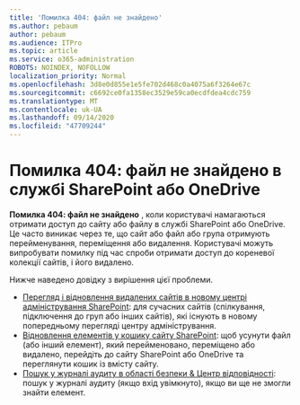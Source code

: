 ```yaml
---
title: 'Помилка 404: файл не знайдено'
ms.author: pebaum
author: pebaum
ms.audience: ITPro
ms.topic: article
ms.service: o365-administration
ROBOTS: NOINDEX, NOFOLLOW
localization_priority: Normal
ms.openlocfilehash: 3d8e0d855e1e5fe702d468c0a4075a6f3264e67c
ms.sourcegitcommit: c6692ce0fa1358ec3529e59ca0ecdfdea4cdc759
ms.translationtype: MT
ms.contentlocale: uk-UA
ms.lasthandoff: 09/14/2020
ms.locfileid: "47709244"
---
```

# <a name="error-404-file-not-found-in-sharepoint-or-onedrive"></a>Помилка 404: файл не знайдено в службі SharePoint або OneDrive

**Помилка 404: файл не знайдено** , коли користувачі намагаються отримати доступ до сайту або файлу в службі SharePoint або OneDrive. Це часто виникає через те, що сайт або файл або група отримують перейменування, переміщення або видалення.
Користувачі можуть випробувати помилку під час спроби отримати доступ до кореневої колекції сайтів, і його видалено.

Нижче наведено довідку з вирішення цієї проблеми.
- [Перегляд і відновлення видалених сайтів в новому центрі адміністрування SharePoint](https://docs.microsoft.com/sharepoint/view-and-restore-deleted-sites-in-new-admin-center): для сучасних сайтів (спілкування, підключення до груп або інших сайтів), які існують в новому попередньому перегляді центру адміністрування.
- [Відновлення елементів у кошику сайту SharePoint](https://support.office.com/article/Restore-items-in-the-Recycle-Bin-of-a-SharePoint-site-6df466b6-55f2-4898-8d6e-c0dff851a0be): щоб усунути файл (або інший елемент), який перейменовано, переміщено або видалено, перейдіть до сайту SharePoint або OneDrive та переглянути кошик із вмісту сайту.
- [Пошук у журналі аудиту в області безпеки &amp; Центр відповідності](https://docs.microsoft.com/microsoft-365/compliance/search-the-audit-log-in-security-and-compliance): пошук у журналі аудиту (якщо вхід увімкнуто), якщо ви ще не змогли знайти елемент.